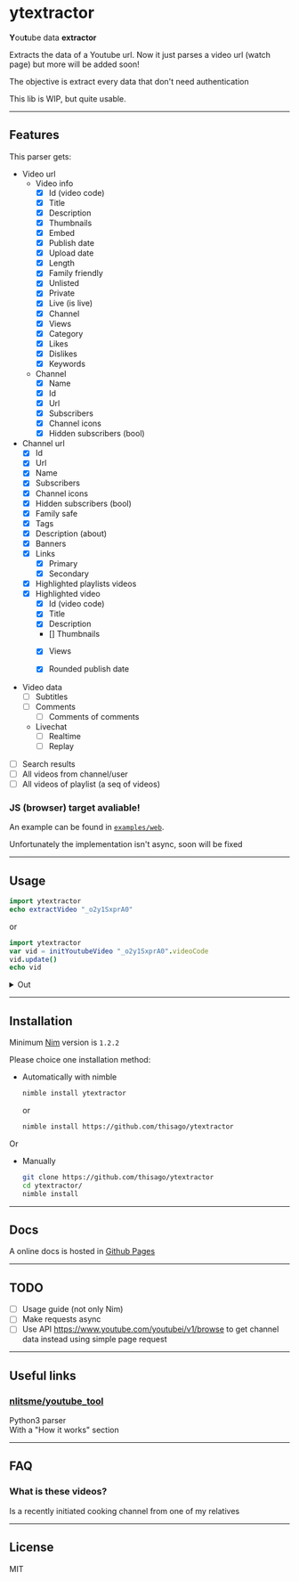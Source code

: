 <!--
  Created at: 08/03/2021 17:17:54 Tuesday
  Modified at: 08/17/2021 02:38:35 PM Tuesday
-->

# ytextractor

**Y**ou**t**ube data **extractor**

Extracts the data of a Youtube url. Now it just parses a video url (watch page)
but more will be added soon!

The objective is extract every data that don't need authentication

This lib is WIP, but quite usable.

---

## Features

This parser gets:
- Video url
  - Video info
    - [x] Id (video code)
    - [x] Title
    - [x] Description
    - [x] Thumbnails
    - [x] Embed
    - [x] Publish date
    - [x] Upload date
    - [x] Length
    - [x] Family friendly
    - [x] Unlisted
    - [x] Private
    - [x] Live (is live)
    - [x] Channel
    - [x] Views
    - [x] Category
    - [x] Likes
    - [x] Dislikes
    - [x] Keywords
  - Channel
    - [x] Name
    - [x] Id
    - [x] Url
    - [x] Subscribers
    - [x] Channel icons
    - [x] Hidden subscribers (bool)
- Channel url
  - [x] Id
  - [x] Url
  - [x] Name
  - [x] Subscribers
  - [x] Channel icons
  - [x] Hidden subscribers (bool)
  - [x] Family safe
  - [x] Tags
  - [x] Description (about)
  - [x] Banners
  - [x] Links
    - [x] Primary
    - [x] Secondary
  - [x] Highlighted playlists videos
  - [x] Highlighted video
    - [x] Id (video code)
    - [x] Title
    - [x] Description
    - [] Thumbnails
    - [x] Views
    - [x] Rounded publish date


- Video data
  - [ ] Subtitles
  - [ ] Comments
    - [ ] Comments of comments
  - Livechat
    - [ ] Realtime
    - [ ] Replay
- [ ] Search results
- [ ] All videos from channel/user
- [ ] All videos of playlist (a seq of videos)

### JS (browser) target avaliable!

An example can be found in [`examples/web`](examples/web).

Unfortunately the implementation isn't async, soon will be fixed

---

## Usage

```nim
import ytextractor
echo extractVideo "_o2y1SxprA0"
```
or
```nim
import ytextractor
var vid = initYoutubeVideo "_o2y1SxprA0".videoCode
vid.update()
echo vid
```
<details>
<summary>Out</summary>

```
(status: (lastUpdate: 2021-08-08T17:58:54+00:00, error: None), code: _o2y1SxprA0, title: "Pasta de Berinjela com tahine", description: "Oie! esse foi o nosso primeiro vídeo do canal!\nNesse vídeo ensinamos você à fazer uma Pasta de berinjela com tahine, Dá para comer tanto quanto na salada tanto no pão, é uma delícia! Aqui nos fazemos sempre! É super nutritivo e gostoso!\nSe vocês gostaram, avalie o vídeo, se inscreva se gostou do conteúdo do canal e comente, Sugestões, dúvidas, críticas construtivas, São bem vindas!\nMuito obrigada por assistir e até mais!\n\n\nMEDIDAS:\n\n1 xícara = 250 ml\n1/2 xícara = 125 ml\n1/3 xícara = 85 ml\n1/4 xícara = 60 ml\n\n1 colher de sopa = 15 ml\n1/2 colher de sopa = 7,5 ml\n1 colher de chá = 5 ml\n1/2 colher de chá = 2,5 ml\n1/4 colher de chá = 1,5 ml\n\n\nINGREDIENTES: \n\n2 beringelas\n1 cebola grande cortado em cubos\n2 tomates pequenos cortado em cubos\n1 litro de água ou até que cubra todas as beringelas\n2 colheres de (sopa) de sal\n8 colheres de (sopa) de vinagre\nUm fio de azeite de oliva\n2 á 3 colheres de tahine\nSuco de 1 limão \nsal, pimenta, orégano, temperos, azeite\n\nModo de preparo:\n\nAssista no vídeo com o passo a passo!\n\n muito obrigada e até mais!", thumbnails: @[(url: "https://i.ytimg.com/vi/_o2y1SxprA0/hqdefault.jpg?sqp=-oaymwEiCKgBEF5IWvKriqkDFQgBFQAAAAAYASUAAMhCPQCAokN4AQ==&rs=AOn4CLBoiQsXUwD2LJ3PUzO3DprR4vwy1Q", width: 168, height: 94), (url: "https://i.ytimg.com/vi/_o2y1SxprA0/hqdefault.jpg?sqp=-oaymwEiCMQBEG5IWvKriqkDFQgBFQAAAAAYASUAAMhCPQCAokN4AQ==&rs=AOn4CLBUv0jjfnfXPL3QKfdiPMlVX4B88A", width: 196, height: 110), (url: "https://i.ytimg.com/vi/_o2y1SxprA0/hqdefault.jpg?sqp=-oaymwEjCPYBEIoBSFryq4qpAxUIARUAAAAAGAElAADIQj0AgKJDeAE=&rs=AOn4CLCwAVMbzGigVmYC8mU3y9op6Pg9Wg", width: 246, height: 138), (url: "https://i.ytimg.com/vi/_o2y1SxprA0/hqdefault.jpg?sqp=-oaymwEjCNACELwBSFryq4qpAxUIARUAAAAAGAElAADIQj0AgKJDeAE=&rs=AOn4CLCQr-EQhVY7kNthUWT06s26k-Je5A", width: 336, height: 188), (url: "https://i.ytimg.com/vi/_o2y1SxprA0/maxresdefault.jpg", width: 1920, height: 1080)], embed: (url: "https://www.youtube.com/embed/_o2y1SxprA0", width: 1280, height: 720), publishDate: 2021-07-23T00:00:00+00:00, uploadDate: 2021-07-23T00:00:00+00:00, length: 4 minutes and 15 seconds, familyFriendly: true, unlisted: false, private: false, live: false, channel: (url: "http://www.youtube.com/channel/UC3aGq0eFrvrjM4F1dLUo87A", name: "Antes do Almoço", id: "UC3aGq0eFrvrjM4F1dLUo87A", subscribers: 33, icons: @[(url: "https://yt3.ggpht.com/NtBpZbStXa_UHGyVTNJjbcY1l929iynk_SWK5n54_2euHEL72lMkUkfp_iu5orn901QvbvuVRg=s48-c-k-c0x00ffffff-no-rj", width: 48, height: 48), (url: "https://yt3.ggpht.com/NtBpZbStXa_UHGyVTNJjbcY1l929iynk_SWK5n54_2euHEL72lMkUkfp_iu5orn901QvbvuVRg=s88-c-k-c0x00ffffff-no-rj", width: 88, height: 88), (url: "https://yt3.ggpht.com/NtBpZbStXa_UHGyVTNJjbcY1l929iynk_SWK5n54_2euHEL72lMkUkfp_iu5orn901QvbvuVRg=s176-c-k-c0x00ffffff-no-rj", width: 176, height: 176)], hiddenSubscribers: false), views: 230, category: PeopleAndBlogs, likes: 23, dislikes: 0, keywords: @["salada de beringela", "patê de beringela", "creme de beringela com tahine", "tahine", "receita vegetariana", "beringela assada", "beringela cozida", "o que fazer com beringela", "o que fazer com tahine"])
```
</details>

---

## Installation

Minimum [Nim](https://nim-lang.org) version is `1.2.2`

Please choice one installation method:

- Automatically with nimble
  ```bash
  nimble install ytextractor
  ```
  or
  ```bash
  nimble install https://github.com/thisago/ytextractor
  ```
Or
- Manually
  ```bash
  git clone https://github.com/thisago/ytextractor
  cd ytextractor/
  nimble install
  ```

---

## Docs

A online docs is hosted in [Github Pages](https://thisago.github.io/ytextractor/ytextractor.html)

---

## TODO

- [ ] Usage guide (not only Nim)
- [ ] Make requests async
- [ ] Use API https://www.youtube.com/youtubei/v1/browse to get channel data
      instead using simple page request

---

## Useful links

### [nlitsme/youtube_tool](https://github.com/nlitsme/youtube_tool)

Python3 parser\
With a "How it works" section

---

## FAQ

### What is these videos?

Is a recently initiated cooking channel from one of my relatives

---

## License

MIT
